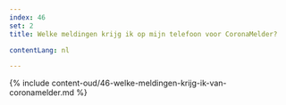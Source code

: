 ```yaml
---
index: 46
set: 2
title: Welke meldingen krijg ik op mijn telefoon voor CoronaMelder? 

contentLang: nl

---
```

{% include content-oud/46-welke-meldingen-krijg-ik-van-coronamelder.md %}
